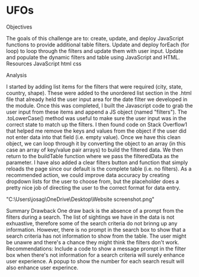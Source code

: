 # UFOs
Objectives

The goals of this challenge are to:
    create, update, and deploy JavaScript functions to provide additional table filters.
    Update and deploy forEach (for loop) to loop through the filters and update them with user input.
    Update and populate the dynamic filters and table using JavaScript and HTML.
Resources
    JavaScript
    html
    css

Analysis

I started by adding list items for the filters that were required (city, state, country, shape). These were added to the unordered list section in the .html file that already held the user input area for the date filter we developed in the module. Once this was completed, I built the Javascript code to grab the user input from these items and append a JS object (named "filters"). The .toLowerCase() method was useful to make sure the user input was in the correct state to match up the filters. I then found code on Stack Overflow1 that helped me remove the keys and values from the object if the user did not enter data into that field (i.e. empty value). Once we have this clean object, we can loop through it by converting the object to an array (in this case an array of key/value pair arrays) to build the filtered data. We then return to the buildTable function where we pass the filteredData as the parameter. I have also added a clear filters button and function that simply reloads the page since our default is the complete table (i.e. no filters). As a recommended action, we could improve data accuracy by creating dropdown lists for the user to choose from, but the placeholder does a pretty nice job of directing the user to the correct format for data entry.

"C:\Users\josag\OneDrive\Desktop\Website screenshot.png"

Summary
Drawback
One draw back is the absence of a prompt from the filters during a search. The list of sightings we have in the data is not exhuastive, therefore some of the search criteria do not brinng up any information. However, there is no prompt in the search box to show that a search criteria has not information to show from the table. The user might be unawre and there's a chance they might think the filters don't work.
Recommendations:
Include a code to show a message prompt in the filter box when there's not information for a search criteria will surely enhance user experience.
A popup to show the number for each search result will also enhance user experince.
